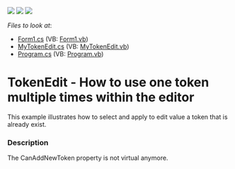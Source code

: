 <!-- default badges list -->
![](https://img.shields.io/endpoint?url=https://codecentral.devexpress.com/api/v1/VersionRange/128623525/16.2.4%2B)
[![](https://img.shields.io/badge/Open_in_DevExpress_Support_Center-FF7200?style=flat-square&logo=DevExpress&logoColor=white)](https://supportcenter.devexpress.com/ticket/details/T215066)
[![](https://img.shields.io/badge/📖_How_to_use_DevExpress_Examples-e9f6fc?style=flat-square)](https://docs.devexpress.com/GeneralInformation/403183)
<!-- default badges end -->
<!-- default file list -->
*Files to look at*:

* [Form1.cs](./CS/Form1.cs) (VB: [Form1.vb](./VB/Form1.vb))
* [MyTokenEdit.cs](./CS/MyTokenEdit.cs) (VB: [MyTokenEdit.vb](./VB/MyTokenEdit.vb))
* [Program.cs](./CS/Program.cs) (VB: [Program.vb](./VB/Program.vb))
<!-- default file list end -->
# TokenEdit - How to use one token multiple times within the editor


This example illustrates how to select and apply to edit value a token that is already exist.


<h3>Description</h3>

The CanAddNewToken property is not virtual anymore.

<br/>


